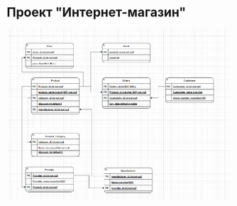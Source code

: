 # Проект "Интернет-магазин"
![Image alt](https://github.com/Denis-Karikh/SUBD/blob/main/lesson-1/%D0%A1%D1%85%D0%B5%D0%BC%D0%B0.PNG)
